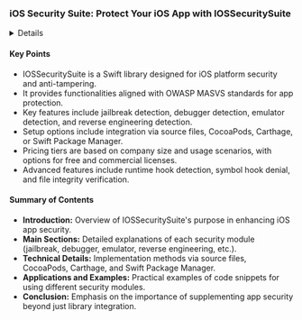 ### iOS Security Suite: Protect Your iOS App with IOSSecuritySuite

<details>
**URL:** [https://github.com/securing/IOSSecuritySuite](https://github.com/securing/IOSSecuritySuite)

**Published:** N/A  
**Last Updated:** N/A

**Authors:** [@_r3ggi](https://twitter.com/_r3ggi) and contributors

**Tags:**  
`iOS Security`, `Swift Library`, `Anti-Tampering`, `Jailbreak Detection`, `Debugger Detection`, `Emulator Detection`, `Reverse Engineering Detection`
</details>

#### Key Points
- IOSSecuritySuite is a Swift library designed for iOS platform security and anti-tampering.
- It provides functionalities aligned with OWASP MASVS standards for app protection.
- Key features include jailbreak detection, debugger detection, emulator detection, and reverse engineering detection.
- Setup options include integration via source files, CocoaPods, Carthage, or Swift Package Manager.
- Pricing tiers are based on company size and usage scenarios, with options for free and commercial licenses.
- Advanced features include runtime hook detection, symbol hook denial, and file integrity verification.

#### Summary of Contents
- **Introduction:** Overview of IOSSecuritySuite's purpose in enhancing iOS app security.
- **Main Sections:** Detailed explanations of each security module (jailbreak, debugger, emulator, reverse engineering, etc.).
- **Technical Details:** Implementation methods via source files, CocoaPods, Carthage, and Swift Package Manager.
- **Applications and Examples:** Practical examples of code snippets for using different security modules.
- **Conclusion:** Emphasis on the importance of supplementing app security beyond just library integration.

<LinkCard title="Read Full Article" href="https://github.com/securing/IOSSecuritySuite" />

